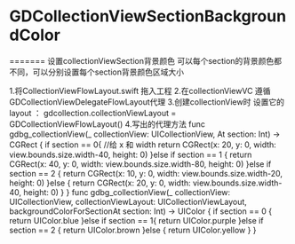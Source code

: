 # GDCollectionViewSectionBackgroundColor
=======
设置collectionViewSection背景颜色 可以每个section的背景颜色都不同，可以分别设置每个section背景颜色区域大小

1.将CollectionViewFlowLayout.swift 拖入工程
2.在collectionViewVC 遵循GDCollectionViewDelegateFlowLayout代理
3.创建collectionView时 设置它的layout ： gdcollection.collectionViewLayout = GDCollectionViewFlowLayout()
4.写出的代理方法
func gdbg_collectionView(_ collectionView: UICollectionView, At section: Int) -> CGRect {
        if section == 0{
            //给 x  和  width
            return CGRect(x: 20, y: 0, width: view.bounds.size.width-40, height: 0)
        }else if section == 1 {
            return CGRect(x: 40, y: 0, width: view.bounds.size.width-80, height: 0)
        }else if section == 2 {
            return CGRect(x: 10, y: 0, width: view.bounds.size.width-20, height: 0)
        }else {
            return CGRect(x: 20, y: 0, width: view.bounds.size.width-40, height: 0)
        }
    }
    func gdbg_collectionView(_ collectionView: UICollectionView, collectionViewLayout: UICollectionViewLayout, backgroundColorForSectionAt section: Int) -> UIColor {
        if section == 0 {
            return UIColor.blue
        }else if section == 1{
            return UIColor.purple
        }else if section == 2 {
            return UIColor.brown
        }else {
            return UIColor.yellow
        }
    }
